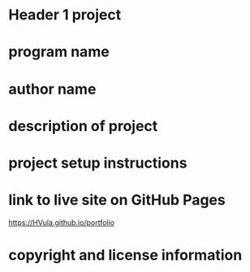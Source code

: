 # Header 1 project
# program name
# author name
# description of project
# project setup instructions
# link to live site on GitHub Pages
https://HVula.github.io/portfolio

# copyright and license information
